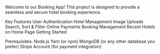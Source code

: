 Welcome to our Booking App! This project is designed to provide a seamless and secure hotel booking experience.

Key Features
User Authentication
Hotel Management
Image Uploads
Search, Sort & Filter
Online Payments
Booking Management
Recent Hotels on Home Page
Getting Started


Prerequisites:
Node.js
Yarn (or npm)
MongoDB (or any other database you prefer)
Stripe Account (for payment integration)
